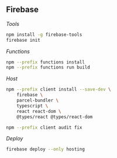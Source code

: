 ## Firebase

*Tools*

```bash
npm install -g firebase-tools
firebase init
```

*Functions*

```bash
npm --prefix functions install
npm --prefix functions run build
```

*Host*

```bash
npm --prefix client install --save-dev \
    firebase \
    parcel-bundler \
    typescript \
    react react-dom \
    @types/react @types/react-dom

npm --prefix client audit fix
```

*Deploy*

```bash
firebase deploy --only hosting
```